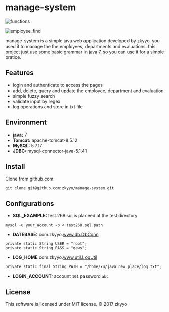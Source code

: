 # manage-system
![functions](https://github.com/zkyyo/manage-system/blob/master/image/functions.png?raw=true)

![employee_find](https://github.com/zkyyo/manage-system/blob/master/image/employee_find.png?raw=true)

manage-system is a simple java web application developed by zkyyo. you used it to manage the the employees, departments 
and evaluations. this project just use some basic grammar in java 7, so you can use it for a simple pratice.


## Features
- login and authenticate to access the pages
- add, delete, query and update the employee, department and evaluation
- simple fuzzy search
- validate input by regex
- log operations and store in txt file

## Environment
- **java:** 7
- **Tomcat:** apache-tomcat-8.5.12
- **MySQL:** 5.7.17
- **JDBC:** mysql-connector-java-5.1.41

## Install
Clone from github.com:
```
git clone git@github.com:zkyyo/manage-system.git
```

## Configurations
- **SQL_EXAMPLE:** test.268.sql is placeed at the test directory
```
mysql -u your_account -p < test268.sql path
```
- **DATEBASE:** com.zkyyo.www.db.DbConn
```
private static String USER = "root";
private static String PASS = "qaws";
```
- **LOG_HOME** com.zkyyo.www.util.LogUtil
```
private static final String PATH = "/home/xu/java_new_place/log.txt";
```
- **LOGIN_ACCOUNT:** account `101` password `abc`

## License
This software is licensed under MIT license. © 2017 zkyyo



